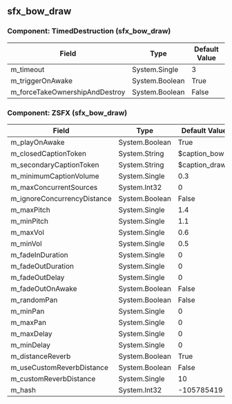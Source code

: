 ## sfx_bow_draw

### Component: TimedDestruction (sfx_bow_draw)

|Field|Type|Default Value|
|---|---|---|
|m_timeout|System.Single|3|
|m_triggerOnAwake|System.Boolean|True|
|m_forceTakeOwnershipAndDestroy|System.Boolean|False|

### Component: ZSFX (sfx_bow_draw)

|Field|Type|Default Value|
|---|---|---|
|m_playOnAwake|System.Boolean|True|
|m_closedCaptionToken|System.String|$caption_bow|
|m_secondaryCaptionToken|System.String|$caption_drawn|
|m_minimumCaptionVolume|System.Single|0.3|
|m_maxConcurrentSources|System.Int32|0|
|m_ignoreConcurrencyDistance|System.Boolean|False|
|m_maxPitch|System.Single|1.4|
|m_minPitch|System.Single|1.1|
|m_maxVol|System.Single|0.6|
|m_minVol|System.Single|0.5|
|m_fadeInDuration|System.Single|0|
|m_fadeOutDuration|System.Single|0|
|m_fadeOutDelay|System.Single|0|
|m_fadeOutOnAwake|System.Boolean|False|
|m_randomPan|System.Boolean|False|
|m_minPan|System.Single|0|
|m_maxPan|System.Single|0|
|m_maxDelay|System.Single|0|
|m_minDelay|System.Single|0|
|m_distanceReverb|System.Boolean|True|
|m_useCustomReverbDistance|System.Boolean|False|
|m_customReverbDistance|System.Single|10|
|m_hash|System.Int32|-105785419|

